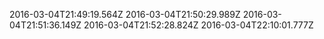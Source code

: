 2016-03-04T21:49:19.564Z
2016-03-04T21:50:29.989Z
2016-03-04T21:51:36.149Z
2016-03-04T21:52:28.824Z
2016-03-04T22:10:01.777Z
